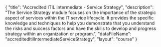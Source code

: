 {
	"title": "Accredited ITIL Intermediate - Service Strategy",
	"description": "The Service Strategy module focuses on the importance of the strategic aspect of services within the IT service lifecycle. It provides the specific knowledge and techniques to help you demonstrate that you understand the risks and success factors and have the skills to develop and progress strategy within an organization or program.",
	"dataFileName": "accreditedItilIntermediateServiceStrategy",
	"layout": "course"
}